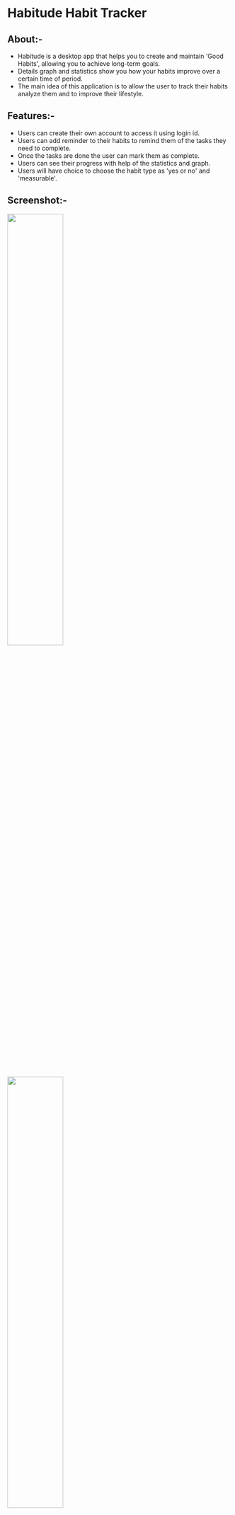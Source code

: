 # Habitude Habit Tracker
## About:-
+ Habitude is a desktop app that helps you to create and maintain 'Good Habits', allowing you to achieve long-term goals.
+ Details graph and statistics show you how your habits improve over a certain time of period.
+ The main idea of this application is to allow the user to track their habits analyze them and to improve their lifestyle.

## Features:-
+ Users can create their own account to access it using login id.
+ Users can add reminder to their habits to remind them of the tasks they need to complete.
+ Once the tasks are done the user can mark them as complete.
+ Users can see their progress with help of the statistics and graph.
+ Users will have choice to choose the habit type as 'yes or no' and 'measurable'.

## Screenshot:-
<img src="https://user-images.githubusercontent.com/110601973/188712326-dc96ddc4-a87f-47d5-a134-f08e3ef1b992.jpg" width=50% height=50%>

<img src="https://user-images.githubusercontent.com/110601973/188715705-84eec11b-4e17-4c6a-8b3b-f1658066174a.jpg" width=50% height=50%>


